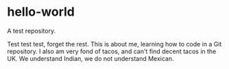 # hello-world
A test repository.

Test test test, forget the rest. This is about me, learning how to code in a Git repository. I also am very fond of tacos, and can't find decent tacos in the UK. We understand Indian, we do not understand Mexican.
